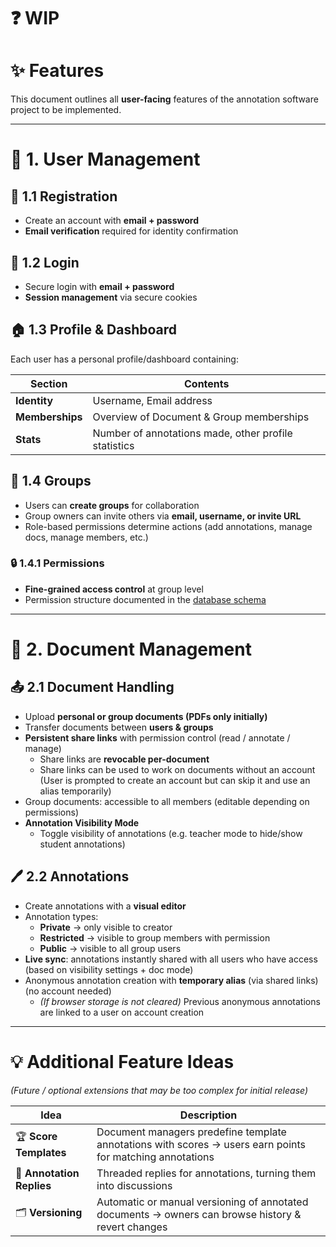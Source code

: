 # ❓ WIP  

# ✨ Features  

This document outlines all **user-facing** features of the annotation software project to be implemented.  

---

# 👤 1. User Management  

## 📝 1.1 Registration  
- Create an account with **email + password**  
- **Email verification** required for identity confirmation  

## 🔑 1.2 Login  
- Secure login with **email + password**  
- **Session management** via secure cookies  

## 🏠 1.3 Profile & Dashboard  
Each user has a personal profile/dashboard containing:  

| Section | Contents |
|---------|----------|
| **Identity** | Username, Email address |
| **Memberships** | Overview of Document & Group memberships |
| **Stats** | Number of annotations made, other profile statistics |

## 👥 1.4 Groups  
- Users can **create groups** for collaboration  
- Group owners can invite others via **email, username, or invite URL**  
- Role-based permissions determine actions (add annotations, manage docs, manage members, etc.)  

### 🔒 1.4.1 Permissions  
- **Fine-grained access control** at group level  
- Permission structure documented in the [database schema](./schema.puml)  

---

# 📄 2. Document Management  

## 📤 2.1 Document Handling  
- Upload **personal or group documents (PDFs only initially)**  
- Transfer documents between **users & groups**  
- **Persistent share links** with permission control (read / annotate / manage)  
  - Share links are **revocable per-document**  
  - Share links can be used to work on documents without an account (User is prompted to create an account but can skip it and use an alias temporarily)
- Group documents: accessible to all members (editable depending on permissions)  
- **Annotation Visibility Mode**  
  - Toggle visibility of annotations (e.g. teacher mode to hide/show student annotations)  

## 🖊️ 2.2 Annotations  
- Create annotations with a **visual editor**  
- Annotation types:  
  - **Private** → only visible to creator  
  - **Restricted** → visible to group members with permission  
  - **Public** → visible to all group users  
- **Live sync**: annotations instantly shared with all users who have access (based on visibility settings + doc mode)  
- Anonymous annotation creation with **temporary alias** (via shared links)(no account needed)
  - *(If browser storage is not cleared)* Previous anonymous annotations are linked to a user on account creation

---

# 💡 Additional Feature Ideas  

*(Future / optional extensions that may be too complex for initial release)*  

| Idea | Description |
|------|-------------|
| 🏆 **Score Templates** | Document managers predefine template annotations with scores → users earn points for matching annotations |
| 💬 **Annotation Replies** | Threaded replies for annotations, turning them into discussions |
| 🗂️ **Versioning** | Automatic or manual versioning of annotated documents → owners can browse history & revert changes |
